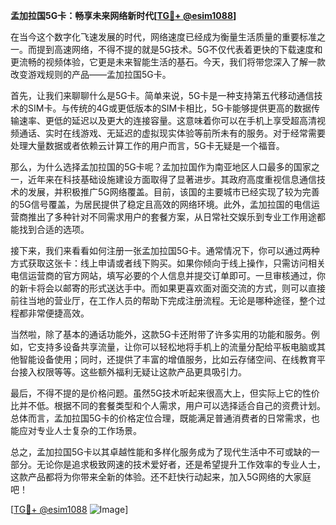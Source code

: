 **孟加拉国5G卡：畅享未来网络新时代[[TG💪+ @esim1088](https://t.me/s/esim1088)]**

在当今这个数字化飞速发展的时代，网络速度已经成为衡量生活质量的重要标准之一。而提到高速网络，不得不提的就是5G技术。5G不仅代表着更快的下载速度和更流畅的视频体验，它更是未来智能生活的基石。今天，我们将带您深入了解一款改变游戏规则的产品——孟加拉国5G卡。

首先，让我们来聊聊什么是5G卡。简单来说，5G卡是一种支持第五代移动通信技术的SIM卡。与传统的4G或更低版本的SIM卡相比，5G卡能够提供更高的数据传输速率、更低的延迟以及更大的连接容量。这意味着你可以在手机上享受超高清视频通话、实时在线游戏、无延迟的虚拟现实体验等前所未有的服务。对于经常需要处理大量数据或者依赖云计算工作的用户而言，5G卡无疑是一个福音。

那么，为什么选择孟加拉国的5G卡呢？孟加拉国作为南亚地区人口最多的国家之一，近年来在科技基础设施建设方面取得了显著进步。其政府高度重视信息通信技术的发展，并积极推广5G网络覆盖。目前，该国的主要城市已经实现了较为完善的5G信号覆盖，为居民提供了稳定且高效的网络环境。此外，孟加拉国的电信运营商推出了多种针对不同需求用户的套餐方案，从日常社交娱乐到专业工作用途都能找到合适的选项。

接下来，我们来看看如何注册一张孟加拉国5G卡。通常情况下，你可以通过两种方式获取这张卡：线上申请或者线下购买。如果你倾向于线上操作，只需访问相关电信运营商的官方网站，填写必要的个人信息并提交订单即可。一旦审核通过，你的新卡将会以邮寄的形式送达手中。而如果更喜欢面对面交流的方式，则可以直接前往当地的营业厅，在工作人员的帮助下完成注册流程。无论是哪种途径，整个过程都非常便捷高效。

当然啦，除了基本的通话功能外，这款5G卡还附带了许多实用的功能和服务。例如，它支持多设备共享流量，让你可以轻松地将手机上的流量分配给平板电脑或其他智能设备使用；同时，还提供了丰富的增值服务，比如云存储空间、在线教育平台接入权限等等。这些额外福利无疑让这款产品更具吸引力。

最后，不得不提的是价格问题。虽然5G技术听起来很高大上，但实际上它的性价比并不低。根据不同的套餐类型和个人需求，用户可以选择适合自己的资费计划。总体而言，孟加拉国5G卡的价格定位合理，既能满足普通消费者的日常需求，也能应对专业人士复杂的工作场景。

总之，孟加拉国5G卡以其卓越性能和多样化服务成为了现代生活中不可或缺的一部分。无论你是追求极致网速的技术爱好者，还是希望提升工作效率的专业人士，这款产品都将为你带来全新的体验。还不赶快行动起来，加入5G网络的大家庭吧！

[[TG💪+ @esim1088](https://t.me/s/esim1088) ![Image](https://i.postimg.cc/4NQfJmqS/Snipaste-2025-05-13-00-14-12.png)]